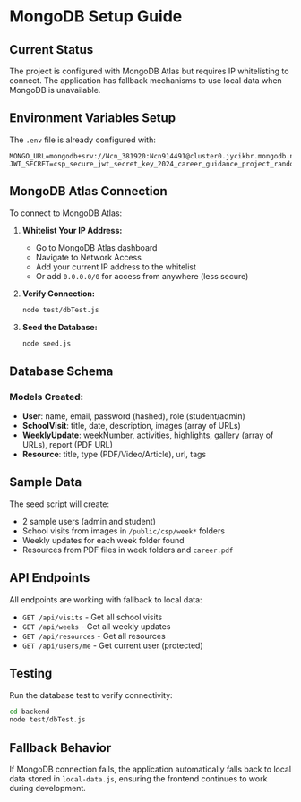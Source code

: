 # MongoDB Setup Guide

## Current Status

The project is configured with MongoDB Atlas but requires IP whitelisting to connect. The application has fallback mechanisms to use local data when MongoDB is unavailable.

## Environment Variables Setup

The `.env` file is already configured with:
```
MONGO_URL=mongodb+srv://Ncn_381920:Ncn914491@cluster0.jycikbr.mongodb.net/cspDB
JWT_SECRET=csp_secure_jwt_secret_key_2024_career_guidance_project_random_string_12345
```

## MongoDB Atlas Connection

To connect to MongoDB Atlas:

1. **Whitelist Your IP Address:**
   - Go to MongoDB Atlas dashboard
   - Navigate to Network Access
   - Add your current IP address to the whitelist
   - Or add `0.0.0.0/0` for access from anywhere (less secure)

2. **Verify Connection:**
   ```bash
   node test/dbTest.js
   ```

3. **Seed the Database:**
   ```bash
   node seed.js
   ```

## Database Schema

### Models Created:
- **User**: name, email, password (hashed), role (student/admin)
- **SchoolVisit**: title, date, description, images (array of URLs)
- **WeeklyUpdate**: weekNumber, activities, highlights, gallery (array of URLs), report (PDF URL)
- **Resource**: title, type (PDF/Video/Article), url, tags

## Sample Data

The seed script will create:
- 2 sample users (admin and student)
- School visits from images in `/public/csp/week*` folders
- Weekly updates for each week folder found
- Resources from PDF files in week folders and `career.pdf`

## API Endpoints

All endpoints are working with fallback to local data:

- `GET /api/visits` - Get all school visits
- `GET /api/weeks` - Get all weekly updates  
- `GET /api/resources` - Get all resources
- `GET /api/users/me` - Get current user (protected)

## Testing

Run the database test to verify connectivity:
```bash
cd backend
node test/dbTest.js
```

## Fallback Behavior

If MongoDB connection fails, the application automatically falls back to local data stored in `local-data.js`, ensuring the frontend continues to work during development.